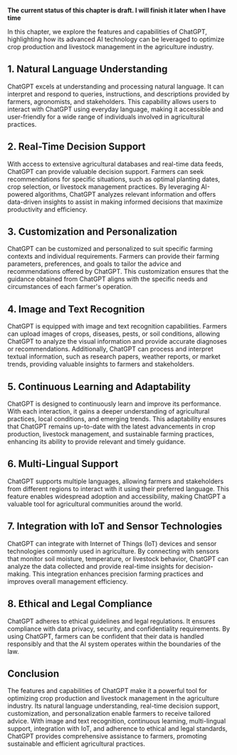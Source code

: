 **The current status of this chapter is draft. I will finish it later when I have time**

In this chapter, we explore the features and capabilities of ChatGPT, highlighting how its advanced AI technology can be leveraged to optimize crop production and livestock management in the agriculture industry.

**1. Natural Language Understanding**
-------------------------------------

ChatGPT excels at understanding and processing natural language. It can interpret and respond to queries, instructions, and descriptions provided by farmers, agronomists, and stakeholders. This capability allows users to interact with ChatGPT using everyday language, making it accessible and user-friendly for a wide range of individuals involved in agricultural practices.

**2. Real-Time Decision Support**
---------------------------------

With access to extensive agricultural databases and real-time data feeds, ChatGPT can provide valuable decision support. Farmers can seek recommendations for specific situations, such as optimal planting dates, crop selection, or livestock management practices. By leveraging AI-powered algorithms, ChatGPT analyzes relevant information and offers data-driven insights to assist in making informed decisions that maximize productivity and efficiency.

**3. Customization and Personalization**
----------------------------------------

ChatGPT can be customized and personalized to suit specific farming contexts and individual requirements. Farmers can provide their farming parameters, preferences, and goals to tailor the advice and recommendations offered by ChatGPT. This customization ensures that the guidance obtained from ChatGPT aligns with the specific needs and circumstances of each farmer's operation.

**4. Image and Text Recognition**
---------------------------------

ChatGPT is equipped with image and text recognition capabilities. Farmers can upload images of crops, diseases, pests, or soil conditions, allowing ChatGPT to analyze the visual information and provide accurate diagnoses or recommendations. Additionally, ChatGPT can process and interpret textual information, such as research papers, weather reports, or market trends, providing valuable insights to farmers and stakeholders.

**5. Continuous Learning and Adaptability**
-------------------------------------------

ChatGPT is designed to continuously learn and improve its performance. With each interaction, it gains a deeper understanding of agricultural practices, local conditions, and emerging trends. This adaptability ensures that ChatGPT remains up-to-date with the latest advancements in crop production, livestock management, and sustainable farming practices, enhancing its ability to provide relevant and timely guidance.

**6. Multi-Lingual Support**
----------------------------

ChatGPT supports multiple languages, allowing farmers and stakeholders from different regions to interact with it using their preferred language. This feature enables widespread adoption and accessibility, making ChatGPT a valuable tool for agricultural communities around the world.

**7. Integration with IoT and Sensor Technologies**
---------------------------------------------------

ChatGPT can integrate with Internet of Things (IoT) devices and sensor technologies commonly used in agriculture. By connecting with sensors that monitor soil moisture, temperature, or livestock behavior, ChatGPT can analyze the data collected and provide real-time insights for decision-making. This integration enhances precision farming practices and improves overall management efficiency.

**8. Ethical and Legal Compliance**
-----------------------------------

ChatGPT adheres to ethical guidelines and legal regulations. It ensures compliance with data privacy, security, and confidentiality requirements. By using ChatGPT, farmers can be confident that their data is handled responsibly and that the AI system operates within the boundaries of the law.

**Conclusion**
--------------

The features and capabilities of ChatGPT make it a powerful tool for optimizing crop production and livestock management in the agriculture industry. Its natural language understanding, real-time decision support, customization, and personalization enable farmers to receive tailored advice. With image and text recognition, continuous learning, multi-lingual support, integration with IoT, and adherence to ethical and legal standards, ChatGPT provides comprehensive assistance to farmers, promoting sustainable and efficient agricultural practices.
